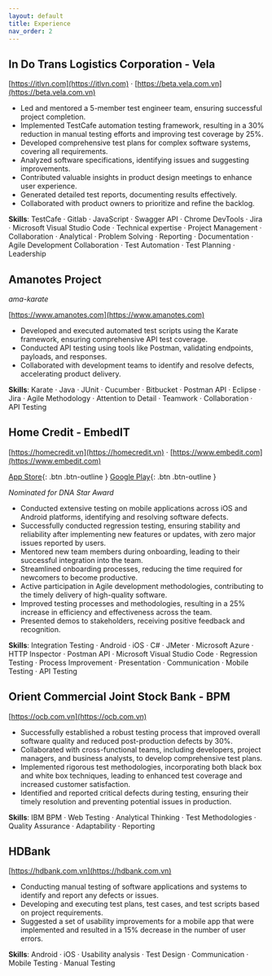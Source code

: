```yaml
---
layout: default
title: Experience
nav_order: 2
---
```


## In Do Trans Logistics Corporation - Vela

[https://itlvn.com](https://itlvn.com) · [https://beta.vela.com.vn](https://beta.vela.com.vn)

- Led and mentored a 5-member test engineer team, ensuring successful project completion.
- Implemented TestCafe automation testing framework, resulting in a 30% reduction in manual testing efforts and improving test coverage by 25%.
- Developed comprehensive test plans for complex software systems, covering all requirements.
- Analyzed software specifications, identifying issues and suggesting improvements.
- Contributed valuable insights in product design meetings to enhance user experience.
- Generated detailed test reports, documenting results effectively.
- Collaborated with product owners to prioritize and refine the backlog.

**Skills**: TestCafe · Gitlab · JavaScript · Swagger API · Chrome DevTools · Jira · Microsoft Visual Studio Code · Technical expertise · Project Management · Collaboration · Analytical · Problem Solving · Reporting · Documentation · Agile Development Collaboration · Test Automation · Test Planning · Leadership

## Amanotes Project

*ama-karate*

[https://www.amanotes.com](https://www.amanotes.com)

- Developed and executed automated test scripts using the Karate framework, ensuring comprehensive API test coverage.
- Conducted API testing using tools like Postman, validating endpoints, payloads, and responses.
- Collaborated with development teams to identify and resolve defects, accelerating product delivery.

**Skills**: Karate · Java · JUnit · Cucumber · Bitbucket · Postman API · Eclipse · Jira · Agile Methodology · Attention to Detail · Teamwork · Collaboration · API Testing

## Home Credit - EmbedIT

[https://homecredit.vn](https://homecredit.vn) · [https://www.embedit.com](https://www.embedit.com)

[App Store](https://apps.apple.com/vn/app/home-credit-t%C3%A0i-ch%C3%ADnh-s%E1%BB%91/id1553761073){: .btn .btn-outline }
[Google Play](https://play.google.com/store/apps/details?id=vn.homecredit.capp&hl=en_US){: .btn .btn-outline }

*Nominated for DNA Star Award*

- Conducted extensive testing on mobile applications across iOS and Android platforms, identifying and resolving software defects.
- Successfully conducted regression testing, ensuring stability and reliability after implementing new features or updates, with zero major issues reported by users.
- Mentored new team members during onboarding, leading to their successful integration into the team.
- Streamlined onboarding processes, reducing the time required for newcomers to become productive.
- Active participation in Agile development methodologies, contributing to the timely delivery of high-quality software.
- Improved testing processes and methodologies, resulting in a 25% increase in efficiency and effectiveness across the team.
- Presented demos to stakeholders, receiving positive feedback and recognition.

**Skills**: Integration Testing · Android · iOS · C# · JMeter · Microsoft Azure · HTTP Inspector · Postman API · Microsoft Visual Studio Code · Regression Testing · Process Improvement · Presentation · Communication · Mobile Testing · API Testing

## Orient Commercial Joint Stock Bank - BPM

[https://ocb.com.vn](https://ocb.com.vn)

- Successfully established a robust testing process that improved overall software quality and reduced post-production defects by 30%.
- Collaborated with cross-functional teams, including developers, project managers, and business analysts, to develop comprehensive test plans.
- Implemented rigorous test methodologies, incorporating both black box and white box techniques, leading to enhanced test coverage and increased customer satisfaction.
- Identified and reported critical defects during testing, ensuring their timely resolution and preventing potential issues in production.

**Skills**: IBM BPM · Web Testing · Analytical Thinking · Test Methodologies · Quality Assurance · Adaptability · Reporting

## HDBank

[https://hdbank.com.vn](https://hdbank.com.vn)

- Conducting manual testing of software applications and systems to identify and report any defects or issues.
- Developing and executing test plans, test cases, and test scripts based on project requirements.
- Suggested a set of usability improvements for a mobile app that were implemented and resulted in a 15% decrease in the number of user errors.

**Skills**: Android · iOS · Usability analysis · Test Design · Communication · Mobile Testing · Manual Testing
